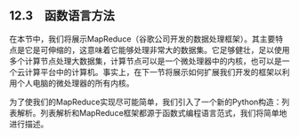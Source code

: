    

## 12.3　函数语言方法

在本节中，我们将展示MapReduce（谷歌公司开发的数据处理框架）。其主要特点是它是可伸缩的，这意味着它能够处理非常大的数据集。它足够健壮，足以使用多个计算节点处理大数据集，计算节点可以是一个微处理器中的内核，也可以是一个云计算平台中的计算机。事实上，在下一节将展示如何扩展我们开发的框架以利用个人电脑的微处理器的所有内核。

为了使我们的MapReduce实现尽可能简单，我们引入了一个新的Python构造：列表解析。列表解析和MapReduce框架都源于函数式编程语言范式，我们将简单地进行描述。